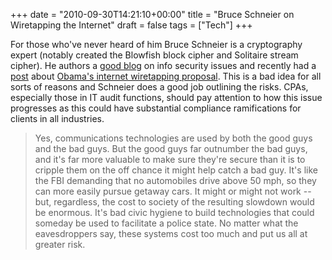+++
date = "2010-09-30T14:21:10+00:00"
title = "Bruce Schneier on Wiretapping the Internet"
draft = false
tags = ["Tech"]
+++

For those who've never heard of him Bruce Schneier is a cryptography expert (notably created the Blowfish block cipher and Solitaire stream cipher). He authors a [good blog](http://www.schneier.com/blog) on info security issues and recently had a [post](http://www.schneier.com/blog/archives/2010/09/wiretapping_the.html) about [Obama's internet wiretapping proposal](http://www.nytimes.com/2010/09/27/us/27wiretap.html?_r=1). This is a bad idea for all sorts of reasons and Schneier does a good job outlining the risks. CPAs, especially those in IT audit functions, should pay attention to how this issue progresses as this could have substantial compliance ramifications for clients in all industries.

> Yes, communications technologies are used by both the good guys and the bad guys. But the good guys far outnumber the bad guys, and it's far more valuable to make sure they're secure than it is to cripple them on the off chance it might help catch a bad guy. It's like the FBI demanding that no automobiles drive above 50 mph, so they can more easily pursue getaway cars. It might or might not work -- but, regardless, the cost to society of the resulting slowdown would be enormous. It's bad civic hygiene to build technologies that could someday be used to facilitate a police state. No matter what the eavesdroppers say, these systems cost too much and put us all at greater risk.
